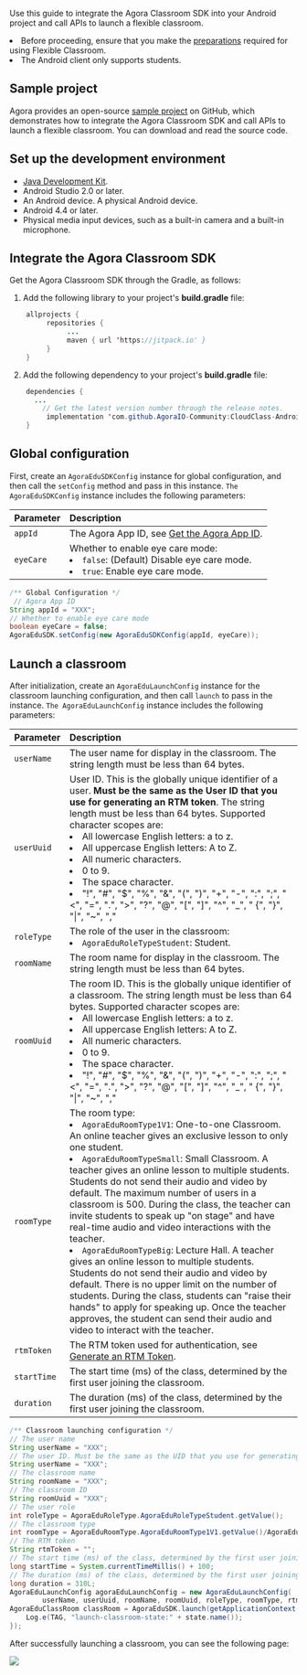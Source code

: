 Use this guide to integrate the Agora Classroom SDK into your Android project and call APIs to launch a flexible classroom.

<div class="alert note"><li>Before proceeding, ensure that you make the <a href="./agora_class_prep">preparations</a> required for using Flexible Classroom.<li>The Android client only supports students.</div>

## Sample project
Agora provides an open-source [sample project](https://github.com/AgoraIO-Community/CloudClass-Android) on GitHub, which demonstrates how to integrate the Agora Classroom SDK and call APIs to launch a flexible classroom. You can download and read the source code.

## Set up the development environment

- [Java Development Kit](https://www.oracle.com/java/technologies/javase-downloads.html).
- Android Studio 2.0 or later.
- An Android device. A physical Android device.
- Android 4.4 or later.
- Physical media input devices, such as a built-in camera and a built-in microphone.

## Integrate the Agora Classroom SDK

Get the Agora Classroom SDK through the Gradle, as follows:

1. Add the following library to your project's **build.gradle** file:
```java
	allprojects {
		 repositories {
			  ...
			  maven { url 'https://jitpack.io' }
		 }
	}
```

2. Add the following dependency to your project's **build.gradle** file:

```java
	dependencies {
      ...
		// Get the latest version number through the release notes.
		 implementation 'com.github.AgoraIO-Community:CloudClass-Android:v1.0.0'
	}
```


## Global configuration

First, create an `AgoraEduSDKConfig` instance for global configuration, and then call the `setConfig` method and pass in this instance. `The AgoraEduSDKConfig` instance includes the following parameters:

| Parameter | Description |
| :-------- | :----------------------------------------------------------- |
| `appId` | The Agora App ID, see [Get the Agora App ID](./agora_class_prep#step1). |
| `eyeCare` | Whether to enable eye care mode:<li>`false`: (Default) Disable eye care mode.<li>`true`: Enable eye care mode. |

```java
/** Global Configuration */
 // Agora App ID
String appId = "XXX";
// Whether to enable eye care mode
boolean eyeCare = false;
AgoraEduSDK.setConfig(new AgoraEduSDKConfig(appId, eyeCare));
```

## Launch a classroom

After initialization, create an `AgoraEduLaunchConfig` instance for the classroom launching configuration, and then call `launch` to pass in the instance. `The AgoraEduLaunchConfig` instance includes the following parameters:

| Parameter | Description |
| :---------- | :----------------------------------------------------------- |
| `userName` | The user name for display in the classroom. The string length must be less than 64 bytes. |
| `userUuid` | User ID. This is the globally unique identifier of a user. **Must be the same as the User ID that you use for generating an RTM token**. The string length must be less than 64 bytes. Supported character scopes are:<li>All lowercase English letters: a to z.<li>All uppercase English letters: A to Z.<li>All numeric characters.<li>0 to 9.<li>The space character.<li>"!", "#", "$", "%", "&", "(", ")", "+", "-", ":", ";", "<", "=", ".", ">", "?", "@", "[", "]", "^", "_", " {", "}", "\|", "~", "," |
| `roleType` | The role of the user in the classroom:<li>`AgoraEduRoleTypeStudent`: Student. |
| `roomName` | The room name for display in the classroom. The string length must be less than 64 bytes. |
| `roomUuid` | The room ID. This is the globally unique identifier of a classroom. The string length must be less than 64 bytes. Supported character scopes are:<li>All lowercase English letters: a to z.<li>All uppercase English letters: A to Z.<li>All numeric characters.<li>0 to 9.<li>The space character.<li>"!", "#", "$", "%", "&", "(", ")", "+", "-", ":", ";", "<", "=", ".", ">", "?", "@", "[", "]", "^", "_", " {", "}", "\|", "~", "," |
| `roomType` | The room type:<li>`AgoraEduRoomType1V1`: One-to-one Classroom. An online teacher gives an exclusive lesson to only one student.<li>`AgoraEduRoomTypeSmall`: Small Classroom. A teacher gives an online lesson to multiple students. Students do not send their audio and video by default. The maximum number of users in a classroom is 500. During the class, the teacher can invite students to speak up "on stage" and have real-time audio and video interactions with the teacher.<li>`AgoraEduRoomTypeBig`: Lecture Hall. A teacher gives an online lesson to multiple students. Students do not send their audio and video by default. There is no upper limit on the number of students. During the class, students can "raise their hands" to apply for speaking up. Once the teacher approves, the student can send their audio and video to interact with the teacher. |
| `rtmToken` | The RTM token used for authentication, see [Generate an RTM Token](./agora_class_prep#step5). |
| `startTime` | The start time (ms) of the class, determined by the first user joining the classroom. |
| `duration` | The duration (ms) of the class, determined by the first user joining the classroom. |

```java
/** Classroom launching configuration */
// The user name
String userName = "XXX";
// The user ID. Must be the same as the UID that you use for generating an RTM token.
String userName = "XXX";
// The classroom name
String roomName = "XXX";
// The classroom ID
String roomUuid = "XXX";
// The user role
int roleType = AgoraEduRoleType.AgoraEduRoleTypeStudent.getValue();
// The classroom type
int roomType = AgoraEduRoomType.AgoraEduRoomType1V1.getValue()/AgoraEduRoomType.AgoraEduRoomTypeSmall.getValue()/AgoraEduRoomType.AgoraEduRoomTypeBig.getValue();
// The RTM token
String rtmToken = "";
// The start time (ms) of the class, determined by the first user joining the classroom.
long startTime = System.currentTimeMillis() + 100;
// The duration (ms) of the class, determined by the first user joining the classroom.
long duration = 310L;
AgoraEduLaunchConfig agoraEduLaunchConfig = new AgoraEduLaunchConfig(
        userName, userUuid, roomName, roomUuid, roleType, roomType, rtmToken, startTime, duration);
AgoraEduClassRoom classRoom = AgoraEduSDK.launch(getApplicationContext(), agoraEduLaunchConfig, (state) -> {
    Log.e(TAG, "launch-classroom-state:" + state.name());
});
```

After successfully launching a classroom, you can see the following page:

![](https://web-cdn.agora.io/docs-files/1619164553801)